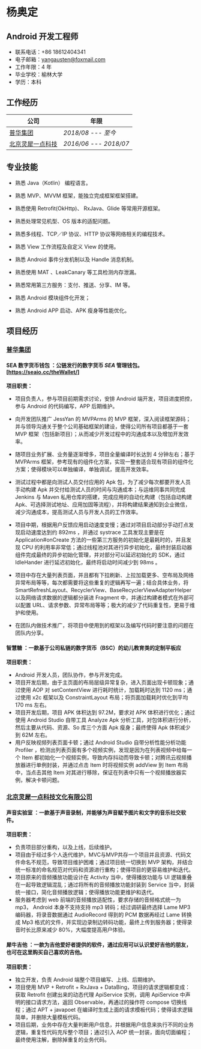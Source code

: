 # 杨奥定

## Android 开发工程师

* 联系电话：+86 18612404341
* 电子邮箱：yangausten@foxmail.com
* 工作年限：4 年
* 毕业学校：榆林大学
* 学历：本科



## 工作经历

| 公司                                                         | 年限                  |
| ------------------------------------------------------------ | --------------------- |
| [普华集团](https://www.peogoo.com/)                          | *2018/08 --- 至今*    |
| [北京灵犀一点科技](https://baike.baidu.com/item/%E5%8C%97%E4%BA%AC%E7%81%B5%E7%8A%80%E4%B8%80%E7%82%B9%E7%A7%91%E6%8A%80%E6%96%87%E5%8C%96%E6%9C%89%E9%99%90%E5%85%AC%E5%8F%B8/20551778?fr=aladdin) | *2016/06 --- 2018/07* |



## 专业技能

* 熟悉 Java（Kotlin） 编程语言。

* 熟悉 MVP、MVVM 框架，能独立完成框架框架搭建。

* 熟悉使用 Retrofit(OkHttp)、 RxJava、Glide 等常用开源框架。

* 熟悉处理常见机型、OS 版本的适配问题。

* 熟悉多线程、TCP／IP 协议、HTTP 协议等网络相关的编程技术。

* 熟悉 View 工作流程及自定义 View 的使用。

* 熟悉 Android 事件分发机制以及 Handle 消息机制。

* 熟悉使用 MAT 、LeakCanary 等工具检测内存泄漏。

* 熟悉常用第三方服务：支付、推送、分享、IM 等。

* 熟悉 Android 模块组件化开发；

* 熟悉 Android APP 启动、APK 瘦身等性能优化。

  

## 项目经历

### [普华集团](https://www.peogoo.com/)

#### **SEA 数字货币钱包** ：公链发行的数字货币 ***SEA*** 管理钱包。[https://seaio.cc/theWallet/]

**项目职责：**

* 项目负责人，参与项目前期需求讨论，安排 Android 端开发，项目进度把控，参与 Android 的代码编写，APP 后期维护。

* 向开发团队推广 JessYan 的 MVPArms 的 MVP 框架，深入阅读框架源码；并与领导沟通关于整个公司基础框架的建设，使得公司所有项目都基于一套 MVP 框架（包括新项目）；从而减少开发过程中的沟通成本以及增加开发效率。

* 随项目业务扩展、业务量逐渐增多，项目全量编译时长达到 4 分钟左右；基于 MVPArms 框架，参考现有的组件化方案，实现一整套适合现有项目的组件化方案；使得模块可以单独编译，单独调试，提高开发效率。
* 测试过程中都是向测试人员交付应用的 Apk 包，为了减少每次都要开发人员手动构建 Apk 并交付给测试人员的时间与沟通成本；与运维同事共同完成 Jenkins 与 Maven 私用仓库的搭建，完成应用的自动化构建（包括自动构建 Apk、可选择测试地址、应用加固等流程），并将构建结果通知到企业微信，减少沟通成本，提高测试人员与开发人员的工作效率。
* 项目中期，根据用户反馈应用启动速度变慢；通过对项目启动部分手动打点发现启动速度达到约 892ms ，并通过 systrace 工具发现主要是在 Application#onCreate 方法的一些第三方服务的初始化是最耗时的，并且发现 CPU 的利用率非常低；通过线程池对其进行异步初始化，最终封装启动器组件完成最终的异步初始化管理，并对部分可以延迟初始化的 SDK，通过 IdleHander 进行延迟初始化，最终将启动时间减少到 98ms 。
* 项目中存在大量列表页面，并且都有下拉刷新、上拉加载更多、空布局及网络异常布局等等，每次都需要将这些重复的逻辑再写一遍；结合具体业务，将 SmartRefreshLayout、RecyclerView、BaseRecyclerViewAdapterHelper 以及网络请求数据的逻辑都分装进 Fragment 中，并通过构建者模式在外部可以配置 URL、请求参数、异常布局等等；极大的减少了代码重复性，更易于维护和使用。
* 在团队内做技术推广，将项目中使用到的框架以及编写代码时要注意的问题在团队内分享。



#### **智慧糖** ：一款基于公司私链的数字货币（BSC）的幼儿教育类的定制平板应

**项目职责：**

* Android 开发人员，团队协作，参与开发完成。
* 项目开发后期，由于主页面的布局层级异常复杂，进入页面出现卡顿现象；通过使用 AOP 对 setContentView 进行耗时统计，加载耗时达到 1120 ms；通过使用 x2c 框架以及 ConstraintLayout 布局；将页面加载耗时优化到平均 170 ms 左右。
* 项目开发后期，项目 APK 体积达到 97.2M，要求对 APK 体积进行优化；通过使用 Android Studio 自带工具 Analyze Apk 分析工具，对包体积进行分析，然后主要从代码、资源、So 库三个方面 Apk 瘦身；最终使得 Apk 体积减少到 62M 左右。
* 用户反映视频列表页面卡顿；通过 Android Studio 自带分析性能分析功能 Profiler ，检测出列表页面有多个视频实例，发现是因为在列表视频中给每一个 Item 都初始化一个视频实例，导致内存抖动而导致卡顿；对腾讯云视频播放器进行单例封装，并通过点击 Item 时将视频实例 addView 到 Item 布局中，当点击其他 Item 对其进行移除，保证在列表中只有一个视频播放器实例，解决卡顿问题。



### [北京灵犀一点科技文化有限公司](https://baike.baidu.com/item/%E5%8C%97%E4%BA%AC%E7%81%B5%E7%8A%80%E4%B8%80%E7%82%B9%E7%A7%91%E6%8A%80%E6%96%87%E5%8C%96%E6%9C%89%E9%99%90%E5%85%AC%E5%8F%B8/20551778?fr=aladdin)

#### **声音实验室** ：一款基于声音录制，并能够为声音赋予图片和文字的音乐社交软件。

**项目职责：**

* 负责项目部分重构，以及上线，后续维护。
* 项目由于经过多个人迭代维护，MVC与MVP共存一个项目并且资源、代码文件命名不规范，导致项目维护困难；通过项目统一切换到 MVP 架构，并结合统一标准的命名规范对代码和资源进行重构；使得项目的更容易维护和迭代。
* 项目原来的音频播放功能设计在 Activity 当中，使得播放功能与 UI 逻辑重叠在一起导致逻辑混乱；通过将所有的音频播放功能封装到 Service 当中，封装统一接口，简化音频播放逻辑；使得播放功能更维护和迭代。
* 服务器考虑到 web 前端的音频播放适配性，要求存储的音频格式统一为 mp3， Android 本身不支持支持 mp3 转码；经过调研最终选择 Lame MP3编码器，将录音数据通过 AudioRecord 得到的 PCM 数据再经过 Lame 转换成 Mp3 格式的文件，并实现边录制边转码功能，最终上传到服务器；使得录音时长比原来减少 80%，大幅度提高用户体验。



#### **犀牛吉他** ：一款为吉他爱好者提供的软件，通过应用可以认识爱好吉他的朋友，也可在这里购买自己喜欢的吉他。

**项目职责：**

* 独立开发，负责 Android 端整个项目编写、上线、后期维护。
* 项目使用 MVP + Retrofit + RxJava + DataBing，项目的请求逻辑都变成：获取 Retrofit 创建出来的动态代理 ApiService 实例，调用 ApiService 中声明的接口请求方法，返回 Observable，再通过的操作符 compose 切换线程；通过 APT + javapoet 在编译时生成上面的请求模板代码；使得请求逻辑简单，并删除大量模板代码。
* 项目后期，业务中存在大量判断用户信息，并根据用户信息来执行不同的业务逻辑，重复性代码充斥整个项目；通过引入 AOP 统一封装，面向切面编程；最终使用注解，删除掉重复的业务代码。







